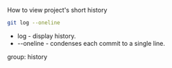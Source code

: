 How to view project's short history

```bash
git log --oneline
```

- log - display history.
- --oneline - condenses each commit to a single line.

group: history
